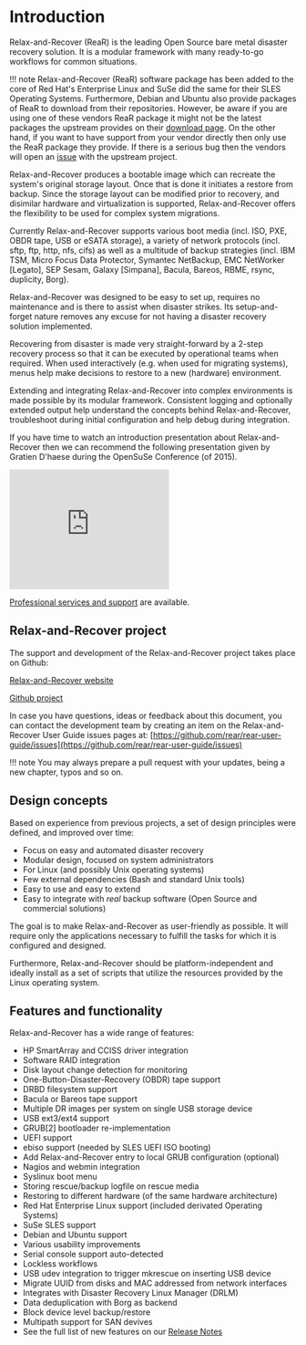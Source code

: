 # Introduction

Relax-and-Recover (ReaR) is the leading Open Source bare metal disaster recovery
solution. It is a modular framework with many ready-to-go workflows for
common situations.

!!! note
    Relax-and-Recover (ReaR) software package has been added to the core of Red Hat's Enterprise Linux and
    SuSe did the same for their SLES Operating Systems. Furthermore, Debian and Ubuntu also provide packages of ReaR to download from their repositories. However, be aware if you are using one of these vendors ReaR package it might not be the latest packages the upstream provides on their [download page](http://relax-and-recover.org/download/). On the other hand, if you want to have support from your vendor directly then only use the ReaR package they provide. If there is a serious bug then the vendors will open an [issue](https://github.com/rear/rear/issues) with the upstream project.

Relax-and-Recover produces a bootable image which can recreate the system's
original storage layout. Once that is done it initiates a restore from backup.
Since the storage layout can be modified prior to recovery, and disimilar
hardware and virtualization is supported, Relax-and-Recover offers the
flexibility to be used for complex system migrations.

Currently Relax-and-Recover supports various boot media (incl. ISO, PXE,
OBDR tape, USB or eSATA storage), a variety of network protocols (incl.
sftp, ftp, http, nfs, cifs) as well as a multitude of backup strategies
(incl.  IBM TSM, Micro Focus Data Protector, Symantec NetBackup, EMC NetWorker [Legato],
SEP Sesam, Galaxy [Simpana], Bacula, Bareos, RBME, rsync, duplicity, Borg).

Relax-and-Recover was designed to be easy to set up, requires no maintenance
and is there to assist when disaster strikes. Its setup-and-forget nature
removes any excuse for not having a disaster recovery solution implemented.

Recovering from disaster is made very straight-forward by a 2-step recovery
process so that it can be executed by operational teams when required.
When used interactively (e.g. when used for migrating systems), menus help
make decisions to restore to a new (hardware) environment.

Extending and integrating Relax-and-Recover into complex environments is made
possible by its modular framework. Consistent logging and optionally extended
output help understand the concepts behind Relax-and-Recover, troubleshoot
during initial configuration and help debug during integration.

If you have time to watch an introduction presentation about Relax-and-Recover then we can recommend the following presentation given by Gratien D'haese during the OpenSuSe Conference (of 2015).

<iframe width="280" height="210" src="https://www.youtube.com/embed/lBM7_Lxaorw"  frameborder="0" allowfullscreen><p>OSEM 2015, Relax-and-Recover simplifies Linux Disaster Recovery</p></iframe>


[Professional services and support](http://relax-and-recover.org/support/) are available.


## Relax-and-Recover project
The support and development of the Relax-and-Recover project takes place
on Github:

[Relax-and-Recover website](http://relax-and-recover.org/)

[Github project](http://github.com/rear/rear/)

In case you have questions, ideas or feedback about this document, you
can contact the development team by creating  an item on the Relax-and-Recover User Guide issues pages at:
[https://github.com/rear/rear-user-guide/issues](https://github.com/rear/rear-user-guide/issues)

!!! note
       You may always prepare a pull request with your updates, being a new chapter, typos and so on.


## Design concepts
Based on experience from previous projects, a set of design principles were
defined, and improved over time:

 - Focus on easy and automated disaster recovery
 - Modular design, focused on system administrators
 - For Linux (and possibly Unix operating systems)
 - Few external dependencies (Bash and standard Unix tools)
 - Easy to use and easy to extend
 - Easy to integrate with *real* backup software (Open Source and commercial solutions)

The goal is to make Relax-and-Recover as user-friendly as possible. It will require
only the applications necessary to fulfill the tasks for which it is configured and designed.

Furthermore, Relax-and-Recover should be platform-independent and ideally install as a set 
of scripts that utilize the resources provided by the Linux operating system.


## Features and functionality
Relax-and-Recover has a wide range of features:


 - HP SmartArray and CCISS driver integration
 - Software RAID integration
 - Disk layout change detection for monitoring
 - One-Button-Disaster-Recovery (OBDR) tape support
 - DRBD filesystem support
 - Bacula or Bareos tape support
 - Multiple DR images per system on single USB storage device
 - USB ext3/ext4 support
 - GRUB[2] bootloader re-implementation
 - UEFI support
 - ebiso support (needed by SLES UEFI ISO booting)
 - Add Relax-and-Recover entry to local GRUB configuration (optional)
 - Nagios and webmin integration
 - Syslinux boot menu
 - Storing rescue/backup logfile on rescue media
 - Restoring to different hardware (of the same hardware architecture)
 - Red Hat Enterprise Linux support (included derivated Operating Systems)
 - SuSe SLES support
 - Debian and Ubuntu support
 - Various usability improvements
 - Serial console support auto-detected
 - Lockless workflows
 - USB udev integration to trigger mkrescue on inserting USB device
 - Migrate UUID from disks and MAC addressed from network interfaces
 - Integrates with Disaster Recovery Linux Manager (DRLM)
 - Data deduplication with Borg as backend
 - Block device level backup/restore
 - Multipath support for SAN devives
 - See the full list of new features on our [Release Notes](../releasenotes)

